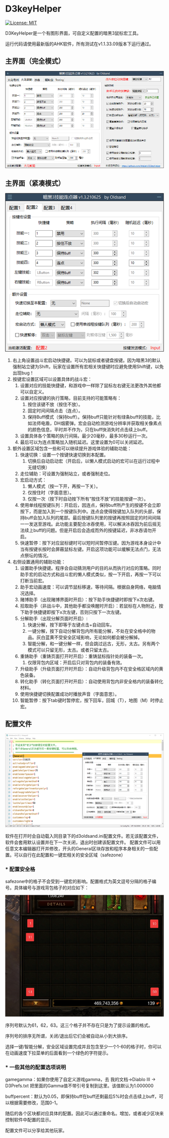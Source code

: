 # D3keyHelper
[![License: MIT](https://img.shields.io/badge/License-MIT-yellow.svg)](https://opensource.org/licenses/MIT)

D3KeyHelper是一个有图形界面，可自定义配置的暗黑3鼠标宏工具。

运行代码请使用最新版的AHK软件，所有测试在v1.1.33.09版本下运行通过。

## 主界面（完全模式）
![plot](./mainwindow.png)

## 主界面（紧凑模式）
![plot](./mainwindow_compact.png)

1. 右上角设置战斗宏启动快捷键。可以为鼠标或者键盘按键。因为暗黑3的默认强制站立键为Shift，玩家在设置所有宏相关快捷键时应避免使用Shift键，以免出现bug！
2. 按键宏设置区域可以设置具体的战斗宏：
   1. 设置对应的技能快捷键，和游戏中一样除了鼠标左右键无法更改外其他都可以自定义。
   2. 设置对应按键的执行策略，目前支持的可能策略有：
      1. 按住该键不放（按住不放）。
      2. 固定时间间隔点击（连点）。
      3. 保持Buff模式（保持buff）。保持buff只能针对有绿条buff的技能，比如法师电盾，DH烟雾弹。宏会自动检测游戏分辨率并获取相关像素点的颜色信息，平时并不作为，只在buff快消失时点击续上buff。
   3. 设置具体各个策略的执行间隔，最少20毫秒，最多30秒运行一次。
   4. 最后可以为连点策略加入随机延迟。这里设置为0可以关闭延迟。
3. 额外设置区域包含一些和可以继续提升游戏体验的辅助功能：
   1. 快速切换：设置一个按键快速切换到本配置。
      1. 切换后自动启动宏（开启后，以懒人模式启动的宏可以在运行过程中无缝切换）
   2. 走位辅助：可设置为强制站立，或者强制走位。
   3. 宏启动方式：
      1. 懒人模式（按一下开，再按一下关）。
      2. 仅按住时（字面意思）。
      3. 仅按一次（按下时自动按下所有“按住不放”的技能按键一次）。
   4. 使用单线程按键队列：开启后，因连点，保持buff所产生的按键不会立即按下，而是加入到一个按键队列中。连点会使得按键加入队列的头部，保持buff会加入队列的尾部。最后按键队列里的按键再按照固定的时间间隔一一发送至游戏。此功能主要配合冰吞使用，可以解决冰吞因为前后摇无法续上buff的问题。但是开启后会造成而外的按键延迟，非冰吞请勿开启。
   5. 快速暂停：按下对应鼠标键时可以短时间暂停压键。因为游戏本身设计中当有按键长按时会屏蔽鼠标左键。开启这项功能可以缓解无法点门，无法点祭坛的情况。
4. 右侧设置通用的辅助功能：
   1. 设置助手快捷键。程序会自动猜测用户的目的从而执行对应的策略。同时助手宏的启动方式和战斗宏的懒人模式类似，按一下开启，再按一下可以打断当前宏。
   2. 助手宏动画速度：可以调节鼠标移速，等待间隔。根据自身网络，电脑情况选择。
   3. 赌博助手（出现赌博界面时开启）：按下助手快捷键时即按下x次右键。
   4. 拾取助手（非战斗中，其他助手都没唤醒时开启）：若鼠标在人物附近，按下助手快捷键即按下x次左键，否则只按下一次左键。
   5. 分解助手（出现分解页面时开启）:
      1. 快速分解，按下即等于左键点击+自动回车。
      2. 一键分解，按下自动分解背包内所有能分解，不处在安全格中的物品。灰白蓝黄不受安全区域影响，无论如何都会被分解掉。
      3. 智能分解，和一键分解一样，但会跳过远古，无形，太古。另有两个模式可以只留无形，太古。或者只留太古。
   6. 重铸助手（重铸页面打开时开启）：重铸鼠标指针处的装备一次。
      1. 仅限背包内区域：开启后只对背包内的装备有效。
   7. 升级助手（升级页面打开时开启）：自动升级背包内不在安全格区域内的黄色装备。
   8. 转化助手（转化页面打开时开启）：自动使用背包内非安全格内的装备转化材料。
   9.  使用快捷键切换配置成功时播放声音（字面意思）。
   10. 智能暂停：按下tab键时暂停宏，按下回车，回城（T），地图（M）时停止宏。

## 配置文件
![plot](./settings.png)

软件在打开时会自动载入同目录下的d3oldsand.ini配置文件。若无该配置文件，软件会套用默认设置并在下一次关闭，退出时创建该配置文件。
配置文件可以用任意文本编辑器打开并修改，开头的General区块存放和程序本身相关的一些配置。可以自行在此配置和一键宏相关的安全区域（safezone）
### * 配置安全格
safezone中的格子不会受到一键宏的影响。配置格式为英文逗号分隔的格子编号。具体编号与游戏背包格子的对应如下：

![plot](./safezone.png)

序列号默认为61，62，63。这三个格子并不存在只是为了提示设置的格式。

序列号的排序无所谓，关闭/退出后它们会被自动从小到大排序。

选择一键/智能分解，安全区域设置完成并且包含至少一个1-60的格子时，你可以在动画速度下拉菜单的后面看到一个绿色的字符提示。
### * 一些其他的配置选项说明
gamegamma：如果你使用了自定义游戏gamma，去 我的文档->Diablo III -> D3Prefs.txt 把里面的Gamma值不带引号复制到这里。该值默认为1.000000

buffpercent：默认为0.05，即保持buff在buff还剩最后5%时会点击续上buff，可以根据需要修改，范围0-1。

随后的各个区块都对应具体的配置。因此可以通过重命名。增加，或者减少区块来控制软件中配置的显示。

配置文件可以分享给其他玩家。
